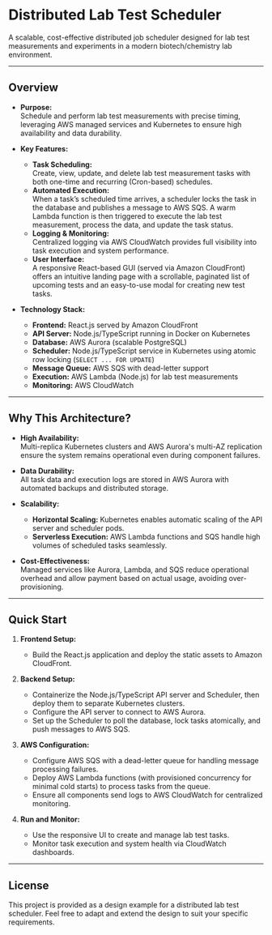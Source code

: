 # Distributed Lab Test Scheduler

A scalable, cost-effective distributed job scheduler designed for lab test measurements and experiments in a modern biotech/chemistry lab environment.

---

## Overview

- **Purpose:**  
  Schedule and perform lab test measurements with precise timing, leveraging AWS managed services and Kubernetes to ensure high availability and data durability.

- **Key Features:**

  - **Task Scheduling:**  
    Create, view, update, and delete lab test measurement tasks with both one-time and recurring (Cron-based) schedules.
  - **Automated Execution:**  
    When a task’s scheduled time arrives, a scheduler locks the task in the database and publishes a message to AWS SQS. A warm Lambda function is then triggered to execute the lab test measurement, process the data, and update the task status.
  - **Logging & Monitoring:**  
    Centralized logging via AWS CloudWatch provides full visibility into task execution and system performance.
  - **User Interface:**  
    A responsive React-based GUI (served via Amazon CloudFront) offers an intuitive landing page with a scrollable, paginated list of upcoming tests and an easy-to-use modal for creating new test tasks.

- **Technology Stack:**
  - **Frontend:** React.js served by Amazon CloudFront
  - **API Server:** Node.js/TypeScript running in Docker on Kubernetes
  - **Database:** AWS Aurora (scalable PostgreSQL)
  - **Scheduler:** Node.js/TypeScript service in Kubernetes using atomic row locking (`SELECT ... FOR UPDATE`)
  - **Message Queue:** AWS SQS with dead-letter support
  - **Execution:** AWS Lambda (Node.js) for lab test measurements
  - **Monitoring:** AWS CloudWatch

---

## Why This Architecture?

- **High Availability:**  
  Multi-replica Kubernetes clusters and AWS Aurora's multi-AZ replication ensure the system remains operational even during component failures.

- **Data Durability:**  
  All task data and execution logs are stored in AWS Aurora with automated backups and distributed storage.

- **Scalability:**
  - **Horizontal Scaling:** Kubernetes enables automatic scaling of the API server and scheduler pods.
  - **Serverless Execution:** AWS Lambda functions and SQS handle high volumes of scheduled tasks seamlessly.
- **Cost-Effectiveness:**  
  Managed services like Aurora, Lambda, and SQS reduce operational overhead and allow payment based on actual usage, avoiding over-provisioning.

---

## Quick Start

1. **Frontend Setup:**

   - Build the React.js application and deploy the static assets to Amazon CloudFront.

2. **Backend Setup:**

   - Containerize the Node.js/TypeScript API server and Scheduler, then deploy them to separate Kubernetes clusters.
   - Configure the API server to connect to AWS Aurora.
   - Set up the Scheduler to poll the database, lock tasks atomically, and push messages to AWS SQS.

3. **AWS Configuration:**

   - Configure AWS SQS with a dead-letter queue for handling message processing failures.
   - Deploy AWS Lambda functions (with provisioned concurrency for minimal cold starts) to process tasks from the queue.
   - Ensure all components send logs to AWS CloudWatch for centralized monitoring.

4. **Run and Monitor:**
   - Use the responsive UI to create and manage lab test tasks.
   - Monitor task execution and system health via CloudWatch dashboards.

---

## License

This project is provided as a design example for a distributed lab test scheduler. Feel free to adapt and extend the design to suit your specific requirements.
